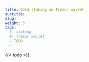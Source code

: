 ```yaml
---
title: Cold staking on Trezor wallet
subtitle: 
slug: 
weight: 5
tags:
  #- staking
  #- Trezor wallet
  - TODO
---
```


{{< todo >}}